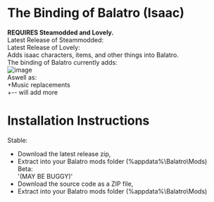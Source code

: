 # The Binding of Balatro (Isaac)
**REQUIRES Steamodded and Lovely.**<br>
Latest Release of Steammodded:<br>
[](github.com/Steamodded/smods/releases/latest)
Latest Release of Lovely:<br>
[](github.com/ethangreen-dev/lovely-injector/releases/latest)
Adds isaac characters, items, and other things into Balatro.<br>
The binding of Balatro currently adds:<br>
![image](https://github.com/user-attachments/assets/3dba582b-055b-42c2-aaa2-81400f22a00e)<br>
Aswell as:<br>
+Music replacements<br>
+-- will add more<br>
# Installation Instructions
Stable:<br>
+ Download the latest release zip,<br>
+ Extract into your Balatro mods folder (%appdata%\Balatro\Mods)<br>
Beta:<br>
'(MAY BE BUGGY)'<br>
+ Download the source code as a ZIP file,<br>
+ Extract into your Balatro mods folder (%appdata%\Balatro\Mods)<br>
